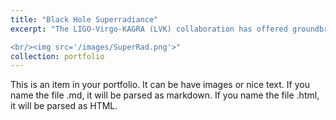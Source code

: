 ```yaml
---
title: "Black Hole Superradiance"
excerpt: "The LIGO-Virgo-KAGRA (LVK) collaboration has offered groundbreaking insights into black holes (BHs), which are central to modern physics serving as unique laboratories for studying the universe. A key aspect of rotating BHs is their interaction with ultralight bosons, such as axions, promising candidates for dark matter. Through the phenomenon of superradiance, axions can extract energy and angular momentum from black holes, forming dense clouds around them. This structure, akin to an electron in a hydrogen atom, is termed as “gravitational atom (GA)”. Superradiance phenomena can produce observable signatures in the electromagnetic or gravitational wave (GW) spectrum. It gives unique predictions in the binary black hole (BBH) coalescence which can be possibly observed by LVK collaboration. Furthermore, the spectrum of the “gravitational atom” opens a window to study spacetime dynamics near rotating black holes, furthering our understanding of general relativity under near-extreme conditions.

<br/><img src='/images/SuperRad.png'>"
collection: portfolio
---
```


This is an item in your portfolio. It can be have images or nice text. If you name the file .md, it will be parsed as markdown. If you name the file .html, it will be parsed as HTML. 
